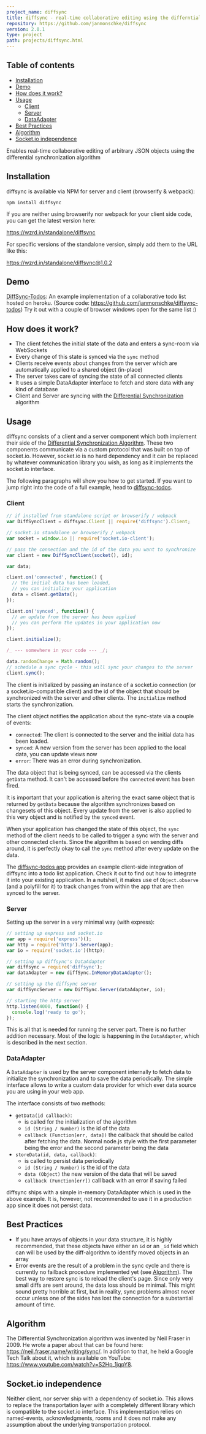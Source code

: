 ```yaml
---
project_name: diffsync
title: diffsync - real-time collaborative editing using the differntial synchronization algorithm
repository: https://github.com/janmonschke/diffsync
version: 2.0.1
type: project
path: projects/diffsync.html
---
```


## Table of contents

- [Installation](#installation)
- [Demo](#demo)
- [How does it work?](#how-does-it-work)
- [Usage](#usage)
  - [Client](#client)
  - [Server](#server)
  - [DataAdapter](#dataadapter)
- [Best Practices](#best-practices)
- [Algorithm](#algorithm)
- [Socket.io independence](#socketio-independence)

Enables real-time collaborative editing of arbitrary JSON objects using the differential synchronization algorithm

## Installation <a name="installation"></a>

diffsync is available via NPM for server and client (browserify & webpack):

`npm install diffsync`

If you are neither using browserify nor webpack for your client side code, you can get the latest version here:

<https://wzrd.in/standalone/diffsync>

For specific versions of the standalone version, simply add them to the URL like this:

<https://wzrd.in/standalone/diffsync@1.0.2>

## Demo <a name="demo"></a>

[DiffSync-Todos](https://diffsync-todos.herokuapp.com): An example implementation of a collaborative todo list hosted on heroku. (Source code: <https://github.com/janmonschke/diffsync-todos>) Try it out with a couple of browser windows open for the same list :)

## How does it work? <a name="how-does-it-work"></a>

- The client fetches the initial state of the data and enters a sync-room via WebSockets
- Every change of this state is synced via the `sync` method
- Clients receive events about changes from the server which are automatically applied to a shared object (in-place)
- The server takes care of syncing the state of all connected clients
- It uses a simple DataAdapter interface to fetch and store data with any kind of database
- Client and Server are syncing with the [Differential Synchronization](#algorithm) algorithm

## Usage <a name="usage"></a>

diffsync consists of a client and a server component which both implement their side of the [Differential Synchronization Algorithm](#algorithm). These two components communicate via a custom protocol that was built on top of socket.io. However, socket.io is no hard dependency and it can be replaced by whatever communication library you wish, as long as it implements the socket.io interface.

The following paragraphs will show you how to get started. If you want to jump right into the code of a full example, head to [diffsync-todos](https://github.com/janmonschke/diffsync-todos).

### Client <a name="client"></a>

```js
// if installed from standalone script or browserify / webpack
var DiffSyncClient = diffsync.Client || require('diffsync').Client;

// socket.io standalone or browserify / webpack
var socket = window.io || require('socket.io-client');

// pass the connection and the id of the data you want to synchronize
var client = new DiffSyncClient(socket(), id);

var data;

client.on('connected', function() {
  // the initial data has been loaded,
  // you can initialize your application
  data = client.getData();
});

client.on('synced', function() {
  // an update from the server has been applied
  // you can perform the updates in your application now
});

client.initialize();

/_ --- somewhere in your code --- _/;

data.randomChange = Math.random();
// schedule a sync cycle - this will sync your changes to the server
client.sync();
```

The client is initialized by passing an instance of a socket.io connection (or a socket.io-compatible client) and the id of the object that should be synchronized with the server and other clients. The `initialize` method starts the synchronization.

The client object notifies the application about the sync-state via a couple of events:

- `connected`: The client is connected to the server and the initial data has been loaded.
- `synced`: A new version from the server has been applied to the local data, you can update views now
- `error`: There was an error during synchronization.

The data object that is being synced, can be accessed via the clients `getData` method. It can't be accessed before the `connected` event has been fired.

It is important that your application is altering the exact same object that is returned by `getData` because the algorithm synchronizes based on changesets of this object. Every update from the server is also applied to this very object and is notified by the `synced` event.

When your application has changed the state of this object, the `sync` method of the client needs to be called to trigger a sync with the server and other connected clients. Since the algorithm is based on sending diffs around, it is perfectly okay to call the `sync` method after every update on the data.

The [diffsync-todos app](https://github.com/janmonschke/diffsync-todos) provides an example client-side integration of diffsync into a todo list application. Check it out to find out how to integrate it into your existing application. In a nutshell, it makes use of `Object.observe` (and a polyfill for it) to track changes from within the app that are then synced to the server.

### Server <a name="server"></a>

Setting up the server in a very minimal way (with express):

```js
// setting up express and socket.io
var app = require('express')();
var http = require('http').Server(app);
var io = require('socket.io')(http);

// setting up diffsync's DataAdapter
var diffsync = require('diffsync');
var dataAdapter = new diffSync.InMemoryDataAdapter();

// setting up the diffsync server
var diffSyncServer = new DiffSync.Server(dataAdapter, io);

// starting the http server
http.listen(4000, function() {
  console.log('ready to go');
});
```

This is all that is needed for running the server part. There is no further addition necessary. Most of the logic is happening in the `DataAdapter`, which is described in the next section.

### DataAdapter <a name="dataadapter"></a>

A `DataAdapter` is used by the server component internally to fetch data to initialize the synchronization and to save the data periodically. The simple interface allows to write a custom data provider for which ever data source you are using in your web app.

The interface consists of two methods:

- `getData(id callback)`:
  - is called for the initialization of the algorithm
  - `id (String / Number)` is the id of the data
  - `callback (Function[err, data])` the callback that should be called after fetching the data. Normal node.js style with the first parameter being the error and the second parameter being the data
- `storeData(id, data, callback)`:
  - is called to persist data periodically
  - `id (String / Number)` is the id of the data
  - `data (Object)` the new version of the data that will be saved
  - `callback (Function[err])` call back with an error if saving failed

diffsync ships with a simple in-memory DataAdapter which is used in the above example. It is, however, not recommended to use it in a production app since it does not persist data.

## Best Practices <a name="best-practices"></a>

- If you have arrays of objects in your data structure, it is highly recommended, that these objects have either an `id` or an `_id` field which can will be used by the diff-algorithm to identify moved objects in an array
- Error events are the result of a problem in the sync cycle and there is currently no failback procedure implemented yet (see [Algorithm](#algorithm)). The best way to restore sync is to reload the client's page. Since only very small diffs are sent around, the data loss should be minimal. This might sound pretty horrible at first, but in reality, sync problems almost never occur unless one of the sides has lost the connection for a substantial amount of time.

## Algorithm <a name="algorithm"></a>

The Differential Synchronization algorithm was invented by Neil Fraser in 2009. He wrote a paper about that can be found here: <https://neil.fraser.name/writing/sync/>. In addition to that, he held a Google Tech Talk about it, which is available on YouTube: <https://www.youtube.com/watch?v=S2Hp_1jqpY8>.

## Socket.io independence <a name="socketio-independence"></a>

Neither client, nor server ship with a dependency of socket.io. This allows to replace the transportation layer with a completely different library which is compatible to the socket.io interface. This implementation relies on named-events, acknowledgments, rooms and it does not make any assumption about the underlying transportation protocol.

